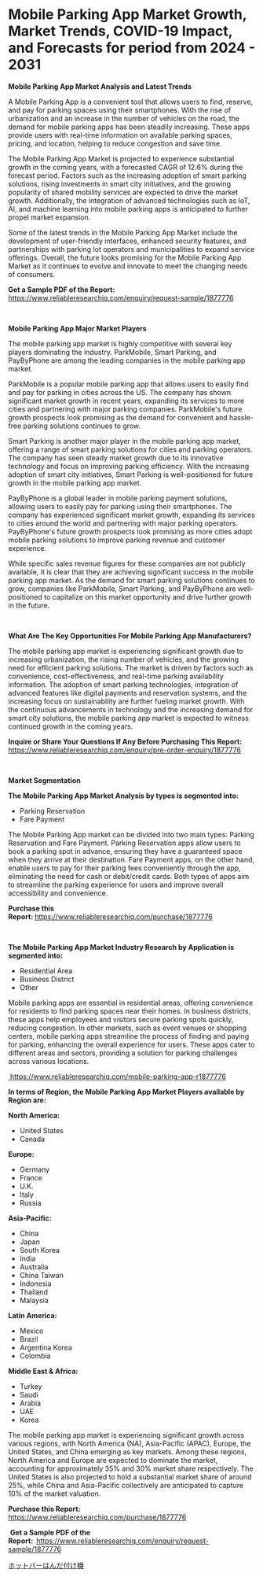 <p><h1>Mobile Parking App Market Growth, Market Trends, COVID-19 Impact, and Forecasts for period from 2024 - 2031</h1></p><p><strong>Mobile Parking App Market Analysis and Latest Trends</strong></p>
<p><p>A Mobile Parking App is a convenient tool that allows users to find, reserve, and pay for parking spaces using their smartphones. With the rise of urbanization and an increase in the number of vehicles on the road, the demand for mobile parking apps has been steadily increasing. These apps provide users with real-time information on available parking spaces, pricing, and location, helping to reduce congestion and save time.</p><p>The Mobile Parking App Market is projected to experience substantial growth in the coming years, with a forecasted CAGR of 12.6% during the forecast period. Factors such as the increasing adoption of smart parking solutions, rising investments in smart city initiatives, and the growing popularity of shared mobility services are expected to drive the market growth. Additionally, the integration of advanced technologies such as IoT, AI, and machine learning into mobile parking apps is anticipated to further propel market expansion.</p><p>Some of the latest trends in the Mobile Parking App Market include the development of user-friendly interfaces, enhanced security features, and partnerships with parking lot operators and municipalities to expand service offerings. Overall, the future looks promising for the Mobile Parking App Market as it continues to evolve and innovate to meet the changing needs of consumers.</p></p>
<p><strong>Get a Sample PDF of the Report:&nbsp;</strong> <a href="https://www.reliableresearchiq.com/enquiry/request-sample/1877776">https://www.reliableresearchiq.com/enquiry/request-sample/1877776</a></p>
<p>&nbsp;</p>
<p><strong>Mobile Parking App Major Market Players</strong></p>
<p><p>The mobile parking app market is highly competitive with several key players dominating the industry. ParkMobile, Smart Parking, and PayByPhone are among the leading companies in the mobile parking app market.</p><p>ParkMobile is a popular mobile parking app that allows users to easily find and pay for parking in cities across the US. The company has shown significant market growth in recent years, expanding its services to more cities and partnering with major parking companies. ParkMobile's future growth prospects look promising as the demand for convenient and hassle-free parking solutions continues to grow.</p><p>Smart Parking is another major player in the mobile parking app market, offering a range of smart parking solutions for cities and parking operators. The company has seen steady market growth due to its innovative technology and focus on improving parking efficiency. With the increasing adoption of smart city initiatives, Smart Parking is well-positioned for future growth in the mobile parking app market.</p><p>PayByPhone is a global leader in mobile parking payment solutions, allowing users to easily pay for parking using their smartphones. The company has experienced significant market growth, expanding its services to cities around the world and partnering with major parking operators. PayByPhone's future growth prospects look promising as more cities adopt mobile parking solutions to improve parking revenue and customer experience.</p><p>While specific sales revenue figures for these companies are not publicly available, it is clear that they are achieving significant success in the mobile parking app market. As the demand for smart parking solutions continues to grow, companies like ParkMobile, Smart Parking, and PayByPhone are well-positioned to capitalize on this market opportunity and drive further growth in the future.</p></p>
<p>&nbsp;</p>
<p><strong>What Are The Key Opportunities For Mobile Parking App Manufacturers?</strong></p>
<p><p>The mobile parking app market is experiencing significant growth due to increasing urbanization, the rising number of vehicles, and the growing need for efficient parking solutions. The market is driven by factors such as convenience, cost-effectiveness, and real-time parking availability information. The adoption of smart parking technologies, integration of advanced features like digital payments and reservation systems, and the increasing focus on sustainability are further fueling market growth. With the continuous advancements in technology and the increasing demand for smart city solutions, the mobile parking app market is expected to witness continued growth in the coming years.</p></p>
<p><strong>Inquire or Share Your Questions If Any Before Purchasing This Report:</strong> <a href="https://www.reliableresearchiq.com/enquiry/pre-order-enquiry/1877776">https://www.reliableresearchiq.com/enquiry/pre-order-enquiry/1877776</a></p>
<p>&nbsp;</p>
<p><strong>Market Segmentation</strong></p>
<p><strong>The Mobile Parking App Market Analysis by types is segmented into:</strong></p>
<p><ul><li>Parking Reservation</li><li>Fare Payment</li></ul></p>
<p><p>The Mobile Parking App market can be divided into two main types: Parking Reservation and Fare Payment. Parking Reservation apps allow users to book a parking spot in advance, ensuring they have a guaranteed space when they arrive at their destination. Fare Payment apps, on the other hand, enable users to pay for their parking fees conveniently through the app, eliminating the need for cash or debit/credit cards. Both types of apps aim to streamline the parking experience for users and improve overall accessibility and convenience.</p></p>
<p><strong>Purchase this Report:&nbsp;</strong><a href="https://www.reliableresearchiq.com/purchase/1877776">https://www.reliableresearchiq.com/purchase/1877776</a></p>
<p>&nbsp;</p>
<p><strong>The Mobile Parking App Market Industry Research by Application is segmented into:</strong></p>
<p><ul><li>Residential Area</li><li>Business District</li><li>Other</li></ul></p>
<p><p>Mobile parking apps are essential in residential areas, offering convenience for residents to find parking spaces near their homes. In business districts, these apps help employees and visitors secure parking spots quickly, reducing congestion. In other markets, such as event venues or shopping centers, mobile parking apps streamline the process of finding and paying for parking, enhancing the overall experience for users. These apps cater to different areas and sectors, providing a solution for parking challenges across various locations.</p></p>
<p><a href="https://www.reliableresearchiq.com/mobile-parking-app-r1877776">&nbsp;https://www.reliableresearchiq.com/mobile-parking-app-r1877776</a></p>
<p><strong>In terms of Region, the Mobile Parking App Market Players available by Region are:</strong></p>
<p>
    <p> <strong> North America: </strong>
        <ul>
            <li>United States</li>
            <li>Canada</li>
        </ul>
        </p> 
    <p> <strong> Europe: </strong>
        <ul>
            <li>Germany</li>
            <li>France</li>
            <li>U.K.</li>
            <li>Italy</li>
            <li>Russia</li>
        </ul>
        </p> 
    <p> <strong> Asia-Pacific: </strong>
        <ul>
            <li>China</li>
            <li>Japan</li>
            <li>South Korea</li>
            <li>India</li>
            <li>Australia</li>
            <li>China Taiwan</li>
            <li>Indonesia</li>
            <li>Thailand</li>
            <li>Malaysia</li>
        </ul>
        </p> 
    <p> <strong> Latin America: </strong>
        <ul>
            <li>Mexico</li>
            <li>Brazil</li>
            <li>Argentina Korea</li>
            <li>Colombia</li>
        </ul>
        </p> 
    <p> <strong> Middle East & Africa: </strong>
        <ul>
            <li>Turkey</li>
            <li>Saudi</li>
            <li>Arabia</li>
            <li>UAE</li>
            <li>Korea</li>
        </ul>
    </p>
    </p>
<p><p>The mobile parking app market is experiencing significant growth across various regions, with North America (NA), Asia-Pacific (APAC), Europe, the United States, and China emerging as key markets. Among these regions, North America and Europe are expected to dominate the market, accounting for approximately 35% and 30% market share respectively. The United States is also projected to hold a substantial market share of around 25%, while China and Asia-Pacific collectively are anticipated to capture 10% of the market valuation.</p></p>
<p><strong>Purchase this Report: </strong><a href="https://www.reliableresearchiq.com/purchase/1877776">https://www.reliableresearchiq.com/purchase/1877776</a></p>
<p>&nbsp;<strong>Get a Sample PDF of the Report:&nbsp;&nbsp;</strong><a href="https://www.reliableresearchiq.com/enquiry/request-sample/1877776">https://www.reliableresearchiq.com/enquiry/request-sample/1877776</a></p>
<p><strong></strong></p>
<p><p><a href="https://github.com/mohamedbakry57/Market-Research-Report-List-5/blob/main/781240723406.md">ホットバーはんだ付け機</a></p></p>